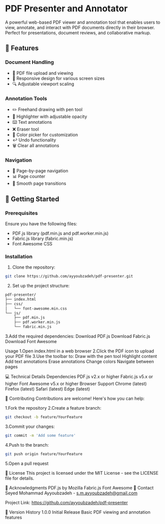 # PDF Presenter and Annotator

A powerful web-based PDF viewer and annotation tool that enables users to view, annotate, and interact with PDF documents directly in their browser. Perfect for presentations, document reviews, and collaborative markup.

## 🌟 Features

### Document Handling
- 📄 PDF file upload and viewing
- 📱 Responsive design for various screen sizes
- 🔍 Adjustable viewport scaling

### Annotation Tools
- ✏️ Freehand drawing with pen tool
- 🌈 Highlighter with adjustable opacity
- ⌨️ Text annotations
- ❌ Eraser tool
- 🎨 Color picker for customization
- ↩️ Undo functionality
- 🗑️ Clear all annotations

### Navigation
- 📖 Page-by-page navigation
- 📊 Page counter
- 🔄 Smooth page transitions

## 🚀 Getting Started

### Prerequisites

Ensure you have the following files:
- PDF.js library (pdf.min.js and pdf.worker.min.js)
- Fabric.js library (fabric.min.js)
- Font Awesome CSS

### Installation

1. Clone the repository:
```bash
git clone https://github.com/ayyoubzadeh/pdf-presenter.git
```

2. Set up the project structure:
```bash
pdf-presenter/
├── index.html
├── css/
│   └── font-awesome.min.css
└── js/
    ├── pdf.min.js
    ├── pdf.worker.min.js
    └── fabric.min.js
```
3.Add the required dependencies:
    Download PDF.js
    Download Fabric.js
    Download Font Awesome

Usage
1.Open index.html in a web browser
2.Click the PDF icon to upload your PDF file
3.Use the toolbar to:
    Draw with the pen tool
    Highlight content
    Add text annotations
    Erase annotations
    Change colors
    Navigate between pages

💻 Technical Details
Dependencies
    PDF.js v2.x or higher
    Fabric.js v5.x or higher
    Font Awesome v5.x or higher
Browser Support
    Chrome (latest)
    Firefox (latest)
    Safari (latest)
    Edge (latest)

🤝 Contributing
Contributions are welcome! Here's how you can help:

1.Fork the repository
2.Create a feature branch:
```bash
git checkout -b feature/YourFeature
```
3.Commit your changes:
```bash
git commit -m 'Add some feature'
```
4.Push to the branch:
```bash
git push origin feature/YourFeature
```
5.Open a pull request

📝 License
This project is licensed under the MIT License - see the LICENSE file for details.

🙏 Acknowledgments
PDF.js by Mozilla
Fabric.js
Font Awesome
📧 Contact
Seyed Mohammad Ayyoubzadeh - s.m.ayyoubzadeh@gmail.com

Project Link: https://github.com/ayyoubzadeh/pdf-presenter


🔄 Version History
1.0.0
Initial Release
Basic PDF viewing and annotation features

